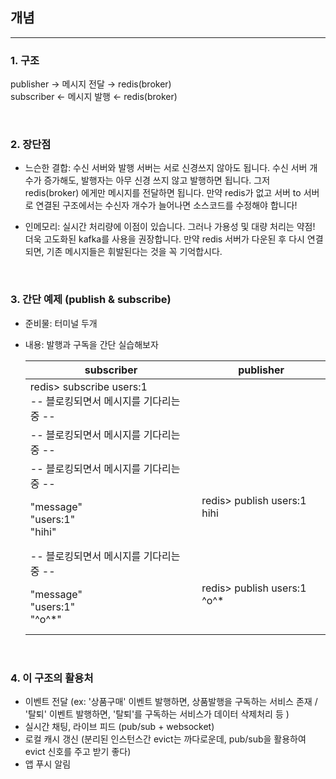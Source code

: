 ## 개념
---
### 1. 구조  
publisher → 메시지 전달 → redis(broker)  
subscriber ← 메시지 발행 ← redis(broker)  

<br>

### 2. 장단점
- 느슨한 결합: 수신 서버와 발행 서버는 서로 신경쓰지 않아도 됩니다. 수신 서버 개수가 증가해도, 발행자는 아무 신경 쓰지 않고 발행하면 됩니다. 그저 redis(broker) 에게만 메시지를 전달하면 됩니다. 만약 redis가 없고 서버 to 서버로 연결된 구조에서는 수신자 개수가 늘어나면 소스코드를 수정해야 합니다!

- 인메모리: 실시간 처리량에 이점이 있습니다. 그러나 가용성 및 대량 처리는 약점! 더욱 고도화된 kafka를 사용을 권장합니다. 만약 redis 서버가 다운된 후 다시 연결되면, 기존 메시지들은 휘발된다는 것을 꼭 기억합시다.  

<br>

### 3. 간단 예제 (publish & subscribe)
- 준비물: 터미널 두개
- 내용: 발행과 구독을 간단 실습해보자


    |subscriber|publisher|
    |------|---|
    |redis> subscribe users:1<br>-- 블로킹되면서 메시지를 기다리는 중 --||
    |-- 블로킹되면서 메시지를 기다리는 중 --||
    |-- 블로킹되면서 메시지를 기다리는 중 --||
    |"message"<br>"users:1"<br>"hihi"|redis> publish users:1 hihi<br><br><br>|
    |-- 블로킹되면서 메시지를 기다리는 중 --||
    |"message"<br>"users:1"<br>"^o^*"|redis> publish users:1 ^o^*<br><br><br>|

<br>

### 4. 이 구조의 활용처  
  - 이벤트 전달 (ex: '상품구매' 이벤트 발행하면, 상품발행을 구독하는 서비스 존재 / '탈퇴' 이벤트 발행하면, '탈퇴'를 구독하는 서비스가 데이터 삭제처리 등 )
  - 실시간 채팅, 라이브 피드 (pub/sub + websocket) 
  - 로컬 캐시 갱신 (분리된 인스턴스간 evict는 까다로운데, pub/sub을 활용하여 evict 신호를 주고 받기 좋다)
  - 앱 푸시 알림